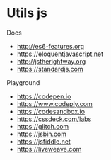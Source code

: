 # Utils js

Docs
* http://es6-features.org
* https://eloquentjavascript.net
* http://jstherightway.org
* https://standardjs.com

Playground
* https://codepen.io
* https://www.codeply.com
* https://codesandbox.io
* https://cssdeck.com/labs
* https://glitch.com
* https://jsbin.com
* https://jsfiddle.net
* https://liveweave.com

